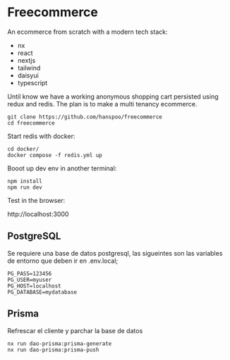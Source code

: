 # Freecommerce

An ecommerce from scratch with a modern tech stack:

- nx
- react
- nextjs
- tailwind
- daisyui
- typescript

Until know we have a working anonymous shopping cart persisted using redux and redis.
The plan is to make a multi tenancy ecommerce.

```
git clone https://github.com/hanspoo/freecommerce
cd freecommerce
```

Start redis with docker:

```
cd docker/
docker compose -f redis.yml up
```

Booot up dev env in another terminal:

```
npm install
npm run dev
```

Test in the browser:

http://localhost:3000

## PostgreSQL

Se requiere una base de datos postgresql, las sigueintes son las variables de entorno que deben ir en .env.local;

```
PG_PASS=123456
PG_USER=myuser
PG_HOST=localhost
PG_DATABASE=mydatabase
```

## Prisma

Refrescar el cliente y parchar la base de datos

```
nx run dao-prisma:prisma-generate
nx run dao-prisma:prisma-push

```
